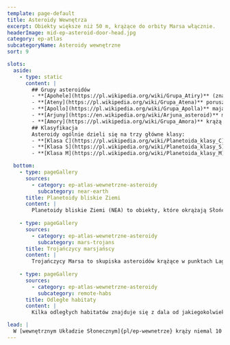 ```yaml
---
template: page-default
title: Asteroidy Wewnętrza
excerpt: Obiekty większe niż 50 m, krążące do orbity Marsa włącznie.
headerImage: mid-ep-asteroid-door-head.jpg
category: ep-atlas
subcategoryName: Asteroidy wewnętrzne
sort: 9

slots:
  aside:
    - type: static
      content: |
        ## Grupy asteroidów
        - **[Apohele](https://pl.wikipedia.org/wiki/Grupa_Atiry)** (znane też jako **Atiry**) krążą całkowicie wewnątrz orbity Ziemi — ich aphelium wynosi 0,983 AU lub mniej.
        - **[Ateny](https://pl.wikipedia.org/wiki/Grupa_Atena)** poruszają się głównie pomiędzy Ziemią a Słońcem. Wiele z nich ma jednak ekscentryczne orbity, przez co w punkcie aphelium czasami przecinają orbitę Ziemi.
        - **[Apollo](https://pl.wikipedia.org/wiki/Grupa_Apolla)** mają średnią orbitę zbliżoną do 1 AU. Z powodu ekscentryczności ich trajektorie regularnie przecinają orbitę Ziemi.
        - **[Arjuny](https://en.wikipedia.org/wiki/Arjuna_asteroid)** mają orbity bardzo podobne do ziemskich (1 AU), o niskiej ekscentryczności i niewielkim nachyleniu.
        - **[Amory](https://pl.wikipedia.org/wiki/Grupa_Amora)** krążą głównie między Ziemią a Marsem, choć czasami przecinają orbitę Marsa — nigdy jednak nie przecinają orbity Ziemi.
        ## Klasyfikacja
        Asteroidy ogólnie dzieli się na trzy główne klasy:
        - **[Klasa C](https://pl.wikipedia.org/wiki/Planetoida_klasy_C) (węglowy)** — asteroidy węglowe, czyli zbudowane głównie z pierwotnych, bogatych w węgiel materiałów. Są ciemniejsze i mniej refleksyjne niż inne asteroidy, co sprawia, że trudniej je dostrzec wizualnie. Większość asteroidów (około 75%) należy do tej kategorii.
        - **[Klasa S](https://pl.wikipedia.org/wiki/Planetoida_klasy_S) (krzemianowy)** — asteroidy krzemianowe, czyli kamienne, składające się głównie z krzemianów żelaza i magnezu. To druga najliczniejsza grupa (około 13%).
        - **[Klasa M](https://pl.wikipedia.org/wiki/Planetoida_klasy_M) (metaliczny)** — asteroidy metaliczne, zbudowane głównie z żelaza i niklu lub innych metali zmieszanych ze skałą. Są umiarkowanie jasne i dobrze odbijają światło. Ze względu na wysoką zawartość metali są najbardziej pożądane do celów górniczych, ale stanowią najmniejszą grupę (około 10%).

  bottom:
    - type: pageGallery
      sources:
        - category: ep-atlas-wewnetrzne-asteroidy
          subcategory: near-earth
      title: Planetoidy bliskie Ziemi
      content: |
        Planetoidy bliskie Ziemi (NEA) to obiekty, które okrążają Słońce głównie wewnątrz orbity Marsa. Z definicji mają one średnicę większą niż 50 metrów (mniejsze obiekty klasyfikowane są jako meteory), a największe z nich osiągają szerokość do 34 kilometrów. Dzieli się je na kilka rodzin, w zależności od średniego promienia ich orbit, porównywanego do orbity Ziemi (1 AU). Ponieważ większość planetoid ma orbity ekscentryczne (bardziej eliptyczne niż kołowe), klasyfikacja ta nie zawsze precyzyjnie określa ich rzeczywiste położenie względem Ziemi czy innych ciał niebieskich.
        
    - type: pageGallery
      sources:
        - category: ep-atlas-wewnetrzne-asteroidy
          subcategory: mars-trojans
      title: Trojańczycy marsjańscy
      content: |
        Trojańczycy Marsa to skupiska asteroidów krążące w punktach Lagrange’a L4 i L5 układu Mars–Słońce. Technicznie należą do grupy asteroidów typu Apollo. Choć nie są tak liczne jak trojańczycy Jowisza czy Urana, wciąż liczą się w setkach. Znajdują się tam także dziesiątki habitatów.
      
    - type: pageGallery
      sources:
        - category: ep-atlas-wewnetrzne-asteroidy
          subcategory: remote-habs
      title: Odległe habitaty
      content: |
        Kilka odległych habitatów znajduje się z dala od jakiegokolwiek ciała planetarnego lub asteroidy. Podobnie, niektóre duże statki kosmiczne pełnią funkcję mobilnych habitatów.

lead: |
  W [wewnętrznym Układzie Słonecznym]{pl/ep-wewnetrze} krąży niemal 10 000 asteroidów, z czego co najmniej tysiąc ma ponad kilometr średnicy i nadaje się do umieszczenia na nich dużego [habitatu typu Cole]{pl/ep-banka-colea} lub [ula]{pl/ep-ul}. Wiele z nich posiada mniejsze stacje z kopułami lub w stylu [puszki]{pl/ep-puszka}. Większość z tych obiektów zaczynała jako kolonie górnicze, choć niemało zostało założonych przez grupy poszukujące odosobnienia i izolacji.
---
```

